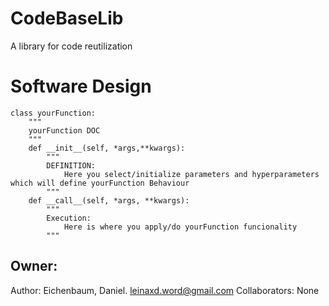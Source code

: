 # CodeBaseLib
A library for code reutilization

# Software Design

```
class yourFunction:
    """
    yourFunction DOC
    """
    def __init__(self, *args,**kwargs):
        """
        DEFINITION:
            Here you select/initialize parameters and hyperparameters which will define yourFunction Behaviour
        """
    def __call__(self, *args, **kwargs):
        """
        Execution:
            Here is where you apply/do yourFunction funcionality
        """
```

## Owner:
Author: Eichenbaum, Daniel. leinaxd.word@gmail.com
Collaborators: None

